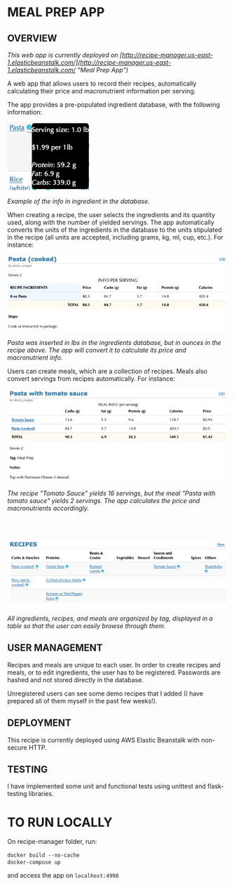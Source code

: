 # MEAL PREP APP

## OVERVIEW

*This web app is currently deployed on [http://recipe-manager.us-east-1.elasticbeanstalk.com/](http://recipe-manager.us-east-1.elasticbeanstalk.com/ "Meal Prep App")*

A web app that allows users to record their recipes, automatically calculating their price and macronutrient information per serving.

The app provides a pre-populated ingredient database, with the following information:

![image-20200225120036061](./images/image1.png)

*Example of the info in ingredient in the database.*

When creating a recipe, the user selects the ingredients and its quantity used, along with the number of yielded servings. The app automatically converts the units of the ingredients in the database to the units stipulated in the recipe (all units are accepted, including grams, kg, ml, cup, etc.). For instance:

![image-20200225120229379](./images/image2.png)

*Pasta was inserted in lbs in the ingredients database, but in ounces in the recipe above. The app will convert it to calculate its price and macronutrient info.*


Users can create meals, which are a collection of recipes. Meals also convert servings from recipes automatically. For instance:

![image-20200225121032060](./images/image3.png)

*The recipe "Tomato Sauce" yields 16 servings, but the meal "Pasta with tomato sauce" yields 2 servings. The app calculates the price and macronutrients accordingly.*

</br></br>

![image-20200225121804689](./images/image4.png)

*All ingredients, recipes, and meals are organized by tag, displayed in a table so that the user can easily browse through them.*



## USER MANAGEMENT

Recipes and meals are unique to each user. In order to create recipes and meals, or to edit ingredients, the user has to be registered. Passwords are hashed and not stored directly in the database. 

Unregistered users can see some demo recipes that I added (I have prepared all of them myself in the past few weeks!).


## DEPLOYMENT

This recipe is currently deployed using AWS Elastic Beanstalk with non-secure HTTP. 


## TESTING

I have implemented some unit and functional tests using unittest and flask-testing libraries.

# TO RUN LOCALLY

On recipe-manager folder, run:

```
docker build --no-cache
docker-compose up
```

and access the app on <code>localhost:4998</code>
